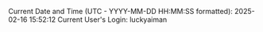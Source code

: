Current Date and Time (UTC - YYYY-MM-DD HH:MM:SS formatted): 2025-02-16 15:52:12
Current User's Login: luckyaiman
